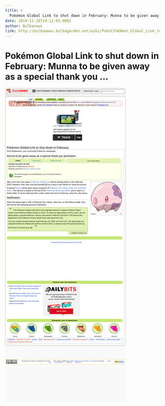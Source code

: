 ```yaml
---
title: >
  Pokémon Global Link to shut down in February: Munna to be given away as a special thank you ...
date: 2019-11-26T19:11:03.000Z
author: Bulbanews
link: http://bulbanews.bulbagarden.net/wiki/Pok%C3%A9mon_Global_Link_to_shut_down_in_February
---
```

# Pokémon Global Link to shut down in February: Munna to be given away as a special thank you ...

[![Pokémon Global Link to shut down in February: Munna to be given away as a special thank you ...](./screenshot.png)](http://bulbanews.bulbagarden.net/wiki/Pok%C3%A9mon_Global_Link_to_shut_down_in_February)
